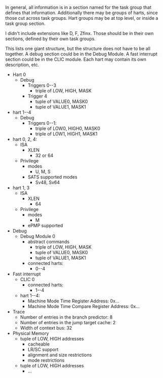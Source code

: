 In general, all information is in a section named for the task group that
defines that information. Additionally there may be groups of harts, since
those cut across task groups. Hart groups may be at top level, or inside a
task group section.

I didn't include extensions like D, F, Zfinx. Those should be in their own
sections, defined by their own task groups.

This lists one giant structure, but the structure does not have to be all
together. A debug section could be in the Debug Module. A fast interrupt
section could be in the CLIC module. Each hart may contain its own
description, etc.

* Hart 0
    * Debug
        * Triggers 0--3
            * triple of LOW, HIGH, MASK
        * Trigger 4
            * tuple of VALUE0, MASK0
            * tuple of VALUE1, MASK1
* hart 1--4
    * Debug
        * Triggers 0--1:
            * triple of LOW0, HIGH0, MASK0
            * triple of LOW1, HIGH1, MASK1
* hart 0, 2, 4:
    * ISA
        * XLEN
            * 32 or 64
    * Privilege
        * modes
            * U, M, S
        * SATS supported modes
            * Sv48, Sv64
* hart 1, 3
    * ISA
        * XLEN
            * 64
    * Privilege
        * modes
            * M
        * ePMP supported
* Debug
    * Debug Module 0
        * abstract commands
            * triple of LOW, HIGH, MASK
            * tuple of VALUE0, MASK0
            * tuple of VALUE1, MASK1
        * connected harts:
            * 0--4
* Fast interrupt
    * CLIC 0
        * connected harts:
            * 1--4
    * hart 1--4:
        * Machine Mode Time Register Address: 0x...
        * Machine Mode Time Compare Register Address: 0x...
* Trace
    * Number of entries in the branch predictor: 8
    * Number of entries in the jump target cache: 2
    * Width of context bus: 32
* Physical Memory
    * tuple of LOW, HIGH addresses
        * cacheable
        * LR/SC support
        * alignment and size restrictions
        * mode restrictions
    * tuple of LOW, HIGH addresses
        * ...
